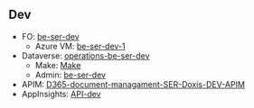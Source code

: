 ## Dev
- FO: [be-ser-dev](https://be-ser-devad8a83833ded45fedevaos.cloudax.dynamics.com/)
  - Azure VM: [be-ser-dev-1](https://portal.azure.com/#@be-terna.com/resource/subscriptions/26060826-74f8-446a-9618-7b6f83c51568/resourceGroups/be-ser-dev/providers/Microsoft.Compute/virtualMachines/be-ser-dev-1/overview)
- Dataverse: [operations-be-ser-dev](https://operations-be-ser-dev.crm4.dynamics.com/)
  - Make: [Make](https://make.powerapps.com/environments/a0ce7e9d-ae1a-ede9-aa9f-8ebb685f4b5a/solutions)
  - Admin: [be-ser-dev](https://admin.powerplatform.microsoft.com/environments/environment/a0ce7e9d-ae1a-ede9-aa9f-8ebb685f4b5a/hub?geo=Emea)
- APIM: [D365-document-managament-SER-Doxis-DEV-APIM](https://portal.azure.com/#@be-terna.com/resource/subscriptions/26060826-74f8-446a-9618-7b6f83c51568/resourceGroups/API-DEV/providers/Microsoft.ApiManagement/service/D365-document-managament-SER-Doxis-DEV-APIM/apim-apis)
- AppInsights: [API-dev](https://portal.azure.com/#@be-terna.com/resource/subscriptions/26060826-74f8-446a-9618-7b6f83c51568/resourceGroups/API-DEV/providers/microsoft.insights/components/API-DEV/overview)
